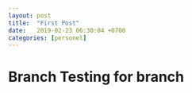 ```yaml
---
layout: post
title:  "First Post"
date:   2019-02-23 06:30:04 +0700
categories: [personel]
---
```


# Branch Testing for branch 
